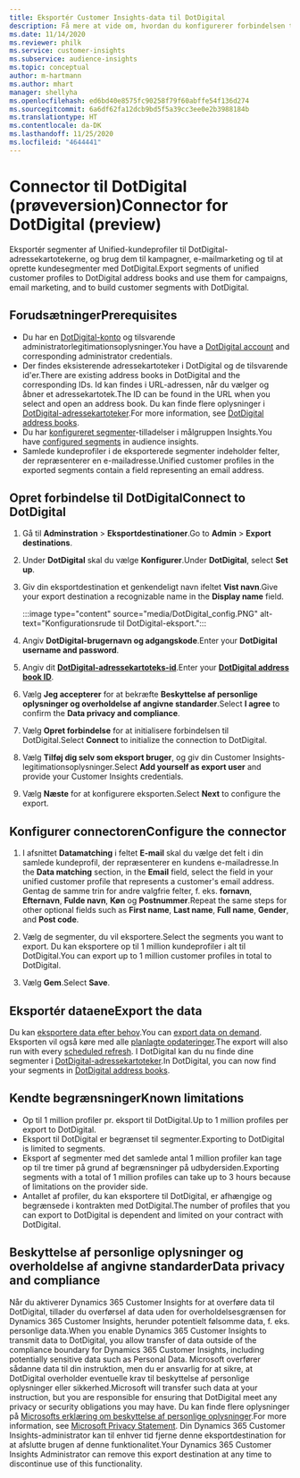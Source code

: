 ```yaml
---
title: Eksportér Customer Insights-data til DotDigital
description: Få mere at vide om, hvordan du konfigurerer forbindelsen til DotDigital.
ms.date: 11/14/2020
ms.reviewer: philk
ms.service: customer-insights
ms.subservice: audience-insights
ms.topic: conceptual
author: m-hartmann
ms.author: mhart
manager: shellyha
ms.openlocfilehash: ed6bd40e8575fc90258f79f60abffe54f136d274
ms.sourcegitcommit: 6a6df62fa12dcb9bd5f5a39cc3ee0e2b3988184b
ms.translationtype: HT
ms.contentlocale: da-DK
ms.lasthandoff: 11/25/2020
ms.locfileid: "4644441"
---
```

# <a name="connector-for-dotdigital-preview"></a><span data-ttu-id="18794-103">Connector til DotDigital (prøveversion)</span><span class="sxs-lookup"><span data-stu-id="18794-103">Connector for DotDigital (preview)</span></span>

<span data-ttu-id="18794-104">Eksportér segmenter af Unified-kundeprofiler til DotDigital-adressekartotekerne, og brug dem til kampagner, e-mailmarketing og til at oprette kundesegmenter med DotDigital.</span><span class="sxs-lookup"><span data-stu-id="18794-104">Export segments of unified customer profiles to DotDigital address books and use them for campaigns, email marketing, and to build customer segments with DotDigital.</span></span> 

## <a name="prerequisites"></a><span data-ttu-id="18794-105">Forudsætninger</span><span class="sxs-lookup"><span data-stu-id="18794-105">Prerequisites</span></span>

-   <span data-ttu-id="18794-106">Du har en [DotDigital-konto](https://dotdigital.com/) og tilsvarende administratorlegitimationsoplysninger.</span><span class="sxs-lookup"><span data-stu-id="18794-106">You have a [DotDigital account](https://dotdigital.com/) and corresponding administrator credentials.</span></span>
-   <span data-ttu-id="18794-107">Der findes eksisterende adressekartoteker i DotDigital og de tilsvarende id'er.</span><span class="sxs-lookup"><span data-stu-id="18794-107">There are existing address books in DotDigital and the corresponding IDs.</span></span> <span data-ttu-id="18794-108">Id kan findes i URL-adressen, når du vælger og åbner et adressekartotek.</span><span class="sxs-lookup"><span data-stu-id="18794-108">The ID can be found in the URL when you select and open an address book.</span></span> <span data-ttu-id="18794-109">Du kan finde flere oplysninger i [DotDigital-adressekartoteker](https://support.dotdigital.com/hc/articles/212211968-Creating-an-address-book).</span><span class="sxs-lookup"><span data-stu-id="18794-109">For more information, see [DotDigital address books](https://support.dotdigital.com/hc/articles/212211968-Creating-an-address-book).</span></span>
-   <span data-ttu-id="18794-110">Du har [konfigureret segmenter](segments.md)-tilladelser i målgruppen Insights.</span><span class="sxs-lookup"><span data-stu-id="18794-110">You have [configured segments](segments.md) in audience insights.</span></span>
-   <span data-ttu-id="18794-111">Samlede kundeprofiler i de eksporterede segmenter indeholder felter, der repræsenterer en e-mailadresse.</span><span class="sxs-lookup"><span data-stu-id="18794-111">Unified customer profiles in the exported segments contain a field representing an email address.</span></span>

## <a name="connect-to-dotdigital"></a><span data-ttu-id="18794-112">Opret forbindelse til DotDigital</span><span class="sxs-lookup"><span data-stu-id="18794-112">Connect to DotDigital</span></span>

1. <span data-ttu-id="18794-113">Gå til **Adminstration** > **Eksportdestinationer**.</span><span class="sxs-lookup"><span data-stu-id="18794-113">Go to **Admin** > **Export destinations**.</span></span>

1. <span data-ttu-id="18794-114">Under **DotDigital** skal du vælge **Konfigurer**.</span><span class="sxs-lookup"><span data-stu-id="18794-114">Under **DotDigital**, select **Set up**.</span></span>

1. <span data-ttu-id="18794-115">Giv din eksportdestination et genkendeligt navn ifeltet **Vist navn**.</span><span class="sxs-lookup"><span data-stu-id="18794-115">Give your export destination a recognizable name in the **Display name** field.</span></span>

   :::image type="content" source="media/DotDigital_config.PNG" alt-text="Konfigurationsrude til DotDigital-eksport.":::

1. <span data-ttu-id="18794-117">Angiv **DotDigital-brugernavn og adgangskode**.</span><span class="sxs-lookup"><span data-stu-id="18794-117">Enter your **DotDigital username and password**.</span></span>

1. <span data-ttu-id="18794-118">Angiv dit **[DotDigital-adressekartoteks-id](https://support.dotdigital.com/hc/articles/212211968-Creating-an-address-book)**.</span><span class="sxs-lookup"><span data-stu-id="18794-118">Enter your **[DotDigital address book ID](https://support.dotdigital.com/hc/articles/212211968-Creating-an-address-book)**.</span></span>

1. <span data-ttu-id="18794-119">Vælg **Jeg accepterer** for at bekræfte **Beskyttelse af personlige oplysninger og overholdelse af angivne standarder**.</span><span class="sxs-lookup"><span data-stu-id="18794-119">Select **I agree** to confirm the **Data privacy and compliance**.</span></span>

1. <span data-ttu-id="18794-120">Vælg **Opret forbindelse** for at initialisere forbindelsen til DotDigital.</span><span class="sxs-lookup"><span data-stu-id="18794-120">Select **Connect** to initialize the connection to DotDigital.</span></span>

1. <span data-ttu-id="18794-121">Vælg **Tilføj dig selv som eksport bruger**, og giv din Customer Insights-legitimationsoplysninger.</span><span class="sxs-lookup"><span data-stu-id="18794-121">Select **Add yourself as export user** and provide your Customer Insights credentials.</span></span>

1. <span data-ttu-id="18794-122">Vælg **Næste** for at konfigurere eksporten.</span><span class="sxs-lookup"><span data-stu-id="18794-122">Select **Next** to configure the export.</span></span>

## <a name="configure-the-connector"></a><span data-ttu-id="18794-123">Konfigurer connectoren</span><span class="sxs-lookup"><span data-stu-id="18794-123">Configure the connector</span></span>

1. <span data-ttu-id="18794-124">I afsnittet **Datamatching** i feltet **E-mail** skal du vælge det felt i din samlede kundeprofil, der repræsenterer en kundens e-mailadresse.</span><span class="sxs-lookup"><span data-stu-id="18794-124">In the **Data matching** section, in the **Email** field, select the field in your unified customer profile that represents a customer's email address.</span></span> <span data-ttu-id="18794-125">Gentag de samme trin for andre valgfrie felter, f. eks. **fornavn**, **Efternavn**, **Fulde navn**, **Køn** og **Postnummer**.</span><span class="sxs-lookup"><span data-stu-id="18794-125">Repeat the same steps for other optional fields such as **First name**, **Last name**, **Full name**, **Gender**, and **Post code**.</span></span>

1. <span data-ttu-id="18794-126">Vælg de segmenter, du vil eksportere.</span><span class="sxs-lookup"><span data-stu-id="18794-126">Select the segments you want to export.</span></span> <span data-ttu-id="18794-127">Du kan eksportere op til 1 million kundeprofiler i alt til DotDigital.</span><span class="sxs-lookup"><span data-stu-id="18794-127">You can export up to 1 million customer profiles in total to DotDigital.</span></span>

1. <span data-ttu-id="18794-128">Vælg **Gem**.</span><span class="sxs-lookup"><span data-stu-id="18794-128">Select **Save**.</span></span>

## <a name="export-the-data"></a><span data-ttu-id="18794-129">Eksportér dataene</span><span class="sxs-lookup"><span data-stu-id="18794-129">Export the data</span></span>

<span data-ttu-id="18794-130">Du kan [eksportere data efter behov](export-destinations.md).</span><span class="sxs-lookup"><span data-stu-id="18794-130">You can [export data on demand](export-destinations.md).</span></span> <span data-ttu-id="18794-131">Eksporten vil også køre med alle [planlagte opdateringer](system.md#schedule-tab).</span><span class="sxs-lookup"><span data-stu-id="18794-131">The export will also run with every [scheduled refresh](system.md#schedule-tab).</span></span> <span data-ttu-id="18794-132">I DotDigital kan du nu finde dine segmenter i [DotDigital-adressekartoteker](https://support.dotdigital.com/hc/articles/212211968-Creating-an-address-book).</span><span class="sxs-lookup"><span data-stu-id="18794-132">In DotDigital, you can now find your segments in [DotDigital address books](https://support.dotdigital.com/hc/articles/212211968-Creating-an-address-book).</span></span>

## <a name="known-limitations"></a><span data-ttu-id="18794-133">Kendte begrænsninger</span><span class="sxs-lookup"><span data-stu-id="18794-133">Known limitations</span></span>

- <span data-ttu-id="18794-134">Op til 1 million profiler pr. eksport til DotDigital.</span><span class="sxs-lookup"><span data-stu-id="18794-134">Up to 1 million profiles per export to DotDigital.</span></span>
- <span data-ttu-id="18794-135">Eksport til DotDigital er begrænset til segmenter.</span><span class="sxs-lookup"><span data-stu-id="18794-135">Exporting to DotDigital is limited to segments.</span></span>
- <span data-ttu-id="18794-136">Eksport af segmenter med det samlede antal 1 million profiler kan tage op til tre timer på grund af begrænsninger på udbydersiden.</span><span class="sxs-lookup"><span data-stu-id="18794-136">Exporting segments with a total of 1 million profiles can take up to 3 hours because of limitations on the provider side.</span></span> 
- <span data-ttu-id="18794-137">Antallet af profiler, du kan eksportere til DotDigital, er afhængige og begrænsede i kontrakten med DotDigital.</span><span class="sxs-lookup"><span data-stu-id="18794-137">The number of profiles that you can export to DotDigital is dependent and limited on your contract with DotDigital.</span></span>

## <a name="data-privacy-and-compliance"></a><span data-ttu-id="18794-138">Beskyttelse af personlige oplysninger og overholdelse af angivne standarder</span><span class="sxs-lookup"><span data-stu-id="18794-138">Data privacy and compliance</span></span>

<span data-ttu-id="18794-139">Når du aktiverer Dynamics 365 Customer Insights for at overføre data til DotDigital, tillader du overførsel af data uden for overholdelsesgrænsen for Dynamics 365 Customer Insights, herunder potentielt følsomme data, f. eks. personlige data.</span><span class="sxs-lookup"><span data-stu-id="18794-139">When you enable Dynamics 365 Customer Insights to transmit data to DotDigital, you allow transfer of data outside of the compliance boundary for Dynamics 365 Customer Insights, including potentially sensitive data such as Personal Data.</span></span> <span data-ttu-id="18794-140">Microsoft overfører sådanne data til din instruktion, men du er ansvarlig for at sikre, at DotDigital overholder eventuelle krav til beskyttelse af personlige oplysninger eller sikkerhed.</span><span class="sxs-lookup"><span data-stu-id="18794-140">Microsoft will transfer such data at your instruction, but you are responsible for ensuring that DotDigital meet any privacy or security obligations you may have.</span></span> <span data-ttu-id="18794-141">Du kan finde flere oplysninger på [Microsofts erklæring om beskyttelse af personlige oplysninger](https://go.microsoft.com/fwlink/?linkid=396732).</span><span class="sxs-lookup"><span data-stu-id="18794-141">For more information, see [Microsoft Privacy Statement](https://go.microsoft.com/fwlink/?linkid=396732).</span></span>
<span data-ttu-id="18794-142">Din Dynamics 365 Customer Insights-administrator kan til enhver tid fjerne denne eksportdestination for at afslutte brugen af denne funktionalitet.</span><span class="sxs-lookup"><span data-stu-id="18794-142">Your Dynamics 365 Customer Insights Administrator can remove this export destination at any time to discontinue use of this functionality.</span></span>

